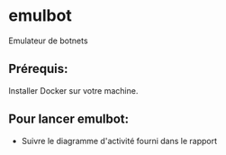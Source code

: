 # emulbot
Emulateur de botnets 

## Prérequis: 
Installer Docker sur votre machine. 

## Pour lancer emulbot: 
* Suivre le diagramme d'activité fourni dans le rapport
